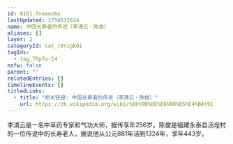 ```yaml
---
id: 0161-fneauz6p
lastUpdated: 1754633624
name: 中国长寿者的传说（李清云・陈俊）
aliases: []
layer: 2
categoryId: cat_r0rzgkOi
tagIds:
  - tag_TRpfu-I4
nsfw: false
parent: ""
relatedEntries: []
timelineEvents: []
titledLinks:
  - title: "相关链接: 中国长寿者的传说（李清云・陈俊）"
    url: https://zh.wikipedia.org/wiki/%E6%9D%8E%E6%B8%85%E4%BA%91
---
```


李清云是一名中草药专家和气功大师，据传享年256岁。陈俊是福建永泰县汤埕村的一位传说中的长寿老人，据说他从公元881年活到1324年，享年443岁。